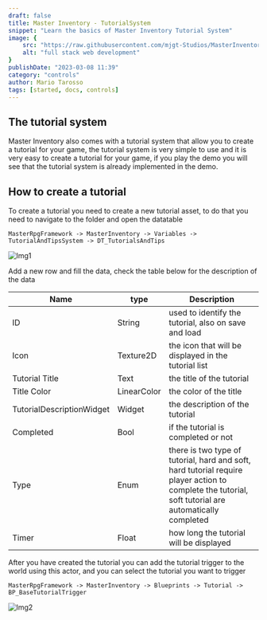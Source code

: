 ```yaml
---
draft: false
title: Master Inventory - TutorialSystem
snippet: "Learn the basics of Master Inventory Tutorial System"
image: {
    src: "https://raw.githubusercontent.com/mjgt-Studios/MasterInventoryDocs/main/imgs/PostImgs/Tutorial.png",
    alt: "full stack web development"
}
publishDate: "2023-03-08 11:39"
category: "controls"
author: Mario Tarosso
tags: [started, docs, controls]
---
```


## The tutorial system

Master Inventory also comes with a tutorial system that allow you to create a tutorial for your game, the tutorial system is very simple to use and it is very easy to create a tutorial for your game, if you play the demo you will see that the tutorial system is already implemented in the demo.

## How to create a tutorial

To create a tutorial you need to create a new tutorial asset, to do that you need to navigate to the folder and open the datatable

```http
MasterRpgFramework -> MasterInventory -> Variables -> TutorialAndTipsSystem -> DT_TutorialsAndTips
```

![Img1](https://raw.githubusercontent.com/mjgt-Studios/MasterInventoryDocs/main/imgs/Tutorial/img1.png)

Add a new row and fill the data, check the table below for the description of the data

| Name             | type | Description                                                                |
| ----------------- | ---- | ------------------------------------------------------------------ |
| ID | String | used to identify the tutorial, also on save and load |
| Icon | Texture2D | the icon that will be displayed in the tutorial list |
| Tutorial Title | Text | the title of the tutorial |
| Title Color | LinearColor | the color of the title |
| TutorialDescriptionWidget | Widget | the description of the tutorial |
| Completed | Bool | if the tutorial is completed or not |
| Type | Enum | there is two type of tutorial, hard and soft, hard tutorial require player action to complete the tutorial, soft tutorial are automatically completed |
| Timer | Float | how long the tutorial will be displayed |

After you have created the tutorial you can add the tutorial trigger to the world using this actor, and you can select the tutorial you want to trigger
```http
MasterRpgFramework -> MasterInventory -> Blueprints -> Tutorial -> BP_BaseTutorialTrigger
```
![Img2](https://raw.githubusercontent.com/mjgt-Studios/MasterInventoryDocs/main/imgs/Tutorial/img2.png)

